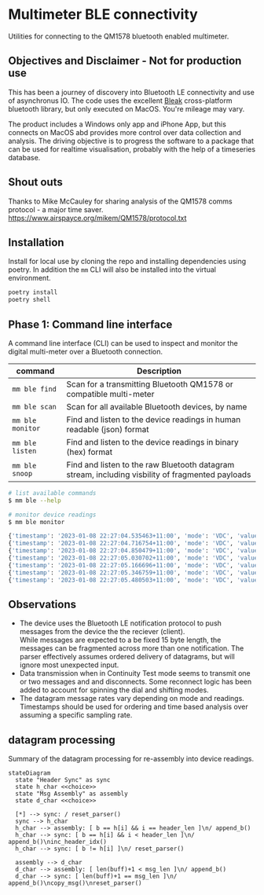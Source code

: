 # Multimeter BLE connectivity
Utilities for connecting to the QM1578 bluetooth enabled multimeter.

## Objectives and Disclaimer - Not for production use
This has been a journey of discovery into Bluetooth LE connectivity and use of asynchronus IO.
The code uses the excellent [Bleak](https://bleak.readthedocs.io/en/latest/) cross-platform bluetooth 
library, but only executed on MacOS.  You're mileage may vary.

The product includes a Windows only app and iPhone App, but this connects on MacOS abd provides more control over
data collection and analysis.
The driving objective is to progress the software to a package that can be used for realtime visualisation, probably
with the help of a timeseries database.

## Shout outs
Thanks to Mike McCauley for sharing analysis of the QM1578 comms protocol - a major time saver.
https://www.airspayce.org/mikem/QM1578/protocol.txt 

## Installation
Install for local use by cloning the repo and installing dependencies using poetry.
In addition the `mm` CLI will also be installed into the virtual environment.
```bash
poetry install
poetry shell
```

## Phase 1: Command line interface
A command line interface (CLI) can be used to inspect and monitor the digital multi-meter over a Bluetooth connection.

| command | Description |
| ------- | ----------- |
| `mm ble find` | Scan for a transmitting Bluetooth QM1578 or compatible multi-meter |
| `mm ble scan` | Scan for all available Bluetooth devices, by name |
| `mm ble monitor` | Find and listen to the device readings in human readable (json) format |
| `mm ble listen` | Find and listen to the device readings in binary (hex) format |
| `mm ble snoop` | Find and listen to the raw Bluetooth datagram stream, including visbility of fragmented payloads |

```bash
# list available commands
$ mm ble --help

# monitor device readings
$ mm ble monitor

{'timestamp': '2023-01-08 22:27:04.535463+11:00', 'mode': 'VDC', 'value': '12.18', 'units': 'V'}
{'timestamp': '2023-01-08 22:27:04.716754+11:00', 'mode': 'VDC', 'value': '12.18', 'units': 'V'}
{'timestamp': '2023-01-08 22:27:04.850479+11:00', 'mode': 'VDC', 'value': '12.18', 'units': 'V'}
{'timestamp': '2023-01-08 22:27:05.030702+11:00', 'mode': 'VDC', 'value': '12.18', 'units': 'V'}
{'timestamp': '2023-01-08 22:27:05.166696+11:00', 'mode': 'VDC', 'value': '12.18', 'units': 'V'}
{'timestamp': '2023-01-08 22:27:05.346759+11:00', 'mode': 'VDC', 'value': '12.18', 'units': 'V'}
{'timestamp': '2023-01-08 22:27:05.480503+11:00', 'mode': 'VDC', 'value': '12.17', 'units': 'V'}
```

## Observations
* The device uses the Bluetooth LE notification protocol to push messages from the device the the reciever (client).  
While messages are expected to a be fixed 15 byte length, the messages can be fragmented across more than one notification.  The parser effectively assumes ordered delivery of datagrams, but will ignore most unexpected input.
* Data transmission when in Continuity Test mode seems to transmit one or two messages and and disconnects.  Some 
reconnect logic has been added to account for spinning the dial and shifting modes.
* The datagram message rates vary depending on mode and readings.  Timestamps should be used for ordering and 
time based analysis over assuming a specific sampling rate.

## datagram processing
Summary of the datagram processing for re-assembly into device readings.

```mermaid
stateDiagram
  state "Header Sync" as sync
  state h_char <<choice>>
  state "Msg Assembly" as assembly
  state d_char <<choice>>

  [*] --> sync: / reset_parser()
  sync --> h_char
  h_char --> assembly: [ b == h[i] && i == header_len ]\n/ append_b()
  h_char --> sync: [ b == h[i] && i < header_len ]\n/ append_b()\ninc_header_idx()
  h_char --> sync: [ b != h[i] ]\n/ reset_parser()

  assembly --> d_char
  d_char --> assembly: [ len(buff)+1 < msg_len ]\n/ append_b()
  d_char --> sync: [ len(buff)+1 == msg_len ]\n/ append_b()\ncopy_msg()\nreset_parser()
  
```